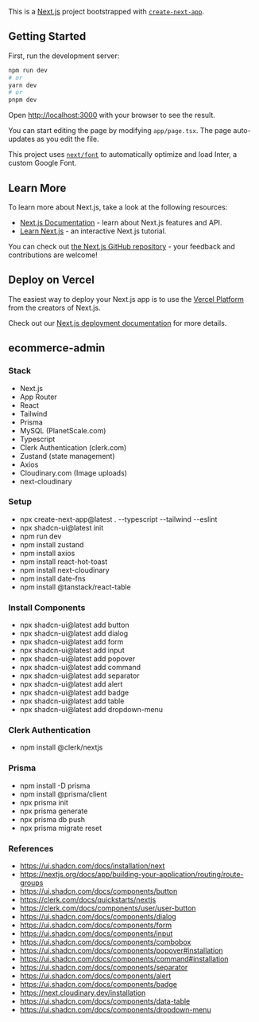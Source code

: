 This is a [Next.js](https://nextjs.org/) project bootstrapped with [`create-next-app`](https://github.com/vercel/next.js/tree/canary/packages/create-next-app).

## Getting Started

First, run the development server:

```bash
npm run dev
# or
yarn dev
# or
pnpm dev
```

Open [http://localhost:3000](http://localhost:3000) with your browser to see the result.

You can start editing the page by modifying `app/page.tsx`. The page auto-updates as you edit the file.

This project uses [`next/font`](https://nextjs.org/docs/basic-features/font-optimization) to automatically optimize and load Inter, a custom Google Font.

## Learn More

To learn more about Next.js, take a look at the following resources:

- [Next.js Documentation](https://nextjs.org/docs) - learn about Next.js features and API.
- [Learn Next.js](https://nextjs.org/learn) - an interactive Next.js tutorial.

You can check out [the Next.js GitHub repository](https://github.com/vercel/next.js/) - your feedback and contributions are welcome!

## Deploy on Vercel

The easiest way to deploy your Next.js app is to use the [Vercel Platform](https://vercel.com/new?utm_medium=default-template&filter=next.js&utm_source=create-next-app&utm_campaign=create-next-app-readme) from the creators of Next.js.

Check out our [Next.js deployment documentation](https://nextjs.org/docs/deployment) for more details.

## ecommerce-admin

### Stack
- Next.js
- App Router
- React
- Tailwind
- Prisma
- MySQL (PlanetScale.com)
- Typescript
- Clerk Authentication (clerk.com)
- Zustand (state management)
- Axios
- Cloudinary.com (Image uploads)
- next-cloudinary

### Setup
- npx create-next-app@latest . --typescript --tailwind --eslint
- npx shadcn-ui@latest init
- npm run dev
- npm install zustand
- npm install axios
- npm install react-hot-toast
- npm install next-cloudinary
- npm install date-fns
- npm install @tanstack/react-table

### Install Components
- npx shadcn-ui@latest add button
- npx shadcn-ui@latest add dialog
- npx shadcn-ui@latest add form
- npx shadcn-ui@latest add input
- npx shadcn-ui@latest add popover
- npx shadcn-ui@latest add command
- npx shadcn-ui@latest add separator
- npx shadcn-ui@latest add alert
- npx shadcn-ui@latest add badge
- npx shadcn-ui@latest add table
- npx shadcn-ui@latest add dropdown-menu

### Clerk Authentication
- npm install @clerk/nextjs

### Prisma
- npm install -D prisma
- npm install @prisma/client
- npx prisma init
- npx prisma generate
- npx prisma db push
- npx prisma migrate reset

### References
- https://ui.shadcn.com/docs/installation/next
- https://nextjs.org/docs/app/building-your-application/routing/route-groups
- https://ui.shadcn.com/docs/components/button
- https://clerk.com/docs/quickstarts/nextjs
- https://clerk.com/docs/components/user/user-button
- https://ui.shadcn.com/docs/components/dialog
- https://ui.shadcn.com/docs/components/form
- https://ui.shadcn.com/docs/components/input
- https://ui.shadcn.com/docs/components/combobox
- https://ui.shadcn.com/docs/components/popover#installation
- https://ui.shadcn.com/docs/components/command#installation
- https://ui.shadcn.com/docs/components/separator
- https://ui.shadcn.com/docs/components/alert
- https://ui.shadcn.com/docs/components/badge
- https://next.cloudinary.dev/installation
- https://ui.shadcn.com/docs/components/data-table
- https://ui.shadcn.com/docs/components/dropdown-menu